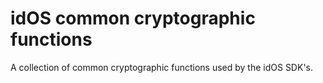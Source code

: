 # idOS common cryptographic functions

A collection of common cryptographic functions used by the idOS SDK's.
